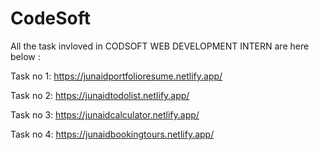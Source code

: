 # CodeSoft
All the task invloved in CODSOFT WEB DEVELOPMENT INTERN are here below :

Task no 1: https://junaidportfolioresume.netlify.app/

Task no 2: https://junaidtodolist.netlify.app/

Task no 3: https://junaidcalculator.netlify.app/

Task no 4: https://junaidbookingtours.netlify.app/
